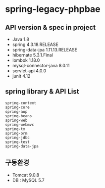 # spring-legacy-phpbae


## API version & spec in project
- Java 1.8
- spring 4.3.18.RELEASE
- spring-data-jpa 1.11.13.RELEASE
- hibernate 5.3.1.Final
- lombok 1.18.0
- mysql-connector-java 8.0.11
- servlet-api 4.0.0
- junit 4.12


## spring library & API List

```
spring-context
spring-core
spring-aop
spring-beans
spring-web
spring-webmvc
spring-tx
spring-orm
spring-jdbc
spring-test
spring-data-jpa
```

## 구동환경
- Tomcat 9.0.8
- DB : MySQL 5.7
